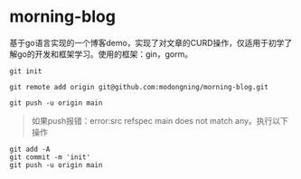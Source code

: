 # morning-blog
基于go语言实现的一个博客demo，实现了对文章的CURD操作，仅适用于初学了解go的开发和框架学习。使用的框架：gin，gorm。

```shell
git init

git remote add origin git@github.com:modongning/morning-blog.git

git push -u origin main
```

> 如果push报错：error:src refspec main does not match any。执行以下操作
```shell
git add -A
git commit -m 'init'
git push -u origin main
```
